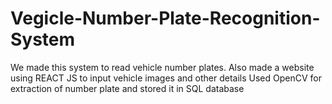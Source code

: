 # Vegicle-Number-Plate-Recognition-System
We made this system to read vehicle number plates. Also made a website using REACT JS to input vehicle images and other details Used OpenCV for extraction of number plate and stored it in SQL database
